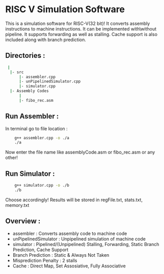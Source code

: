 # RISC V Simulation Software
This is a simulation software for RISC-V(32 bit)! It converts assembly instructions to machine instructions. It can be implemented with\without pipeline. It supports forwarding as well as stalling. Cache support is also included along with branch prediction.


## Directories :
```bash
 |
  |- src
      |- assembler.cpp
      |- unPipelinedSimulator.cpp
      |- simulator.cpp
  |- Assembly Codes
      |
      |- fibo_rec.asm
```


## Run Assembler :
In terminal go to file location :

```bash
    g++ assembler.cpp -o ./a
    ./a
```

Now enter the file name like assemblyCode.asm or fibo_rec.asm or any other!


## Run Simulator :
```bash
    g++ simulator.cpp -o ./b
    ./b
 ```
 Choose accordingly!
 Results will be stored in regFile.txt, stats.txt, memory.txt
 
 
## Overview :

- assembler             : Converts assembly code to machine code
- unPipelinedSimulator  : Unpipelined simulation of machine code
- simulator             : Pipelined/(Unpipelined) Stalling, Forwarding, Static Branch Prediction, Cache Support 
- Branch Prediction     : Static & Always Not Taken
- Misprediction Penalty : 2 stalls
- Cache                 : Direct Map, Set Assosiative, Fully Associative


